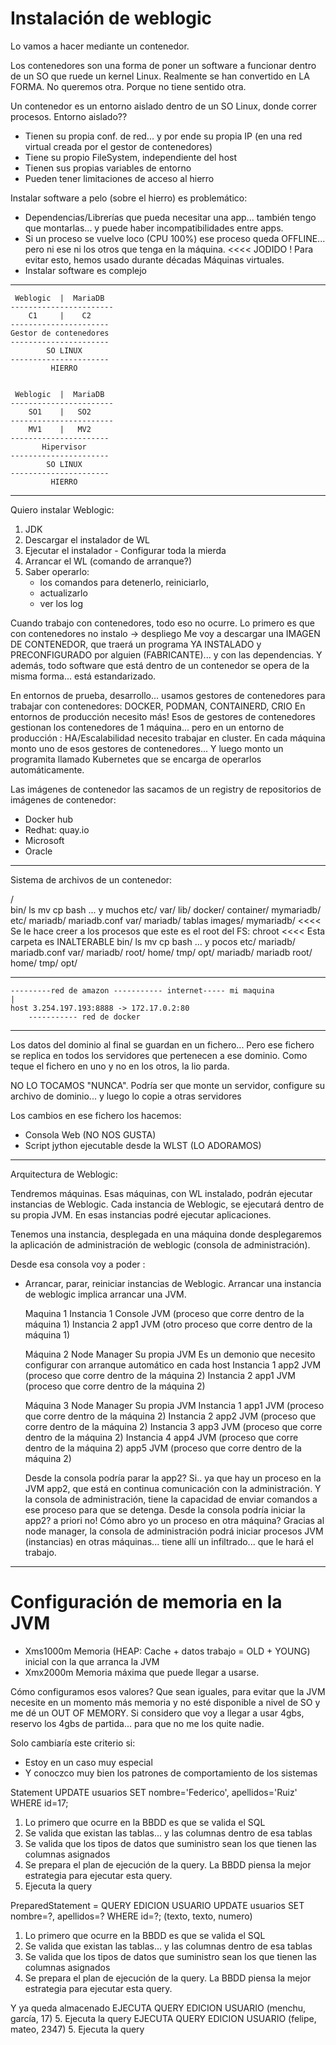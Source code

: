 # Instalación de weblogic

Lo vamos a hacer mediante un contenedor.

Los contenedores son una forma de poner un software a funcionar dentro de un SO que ruede un kernel Linux.
Realmente se han convertido en LA FORMA. No queremos otra.
Porque no tiene sentido otra.

Un contenedor es un entorno aislado dentro de un SO Linux, donde correr procesos.
Entorno aislado??
- Tienen su propia conf. de red... y por ende su propia IP (en una red virtual creada por el gestor de contenedores)
- Tiene su propio FileSystem, independiente del host
- Tienen sus propias variables de entorno
- Pueden tener limitaciones de acceso al hierro

Instalar software a pelo (sobre el hierro) es problemático:
- Dependencias/Librerías que pueda necesitar una app... también tengo que montarlas... y puede haber incompatibilidades entre apps.
- Si un proceso se vuelve loco (CPU 100%) ese proceso queda OFFLINE... pero ni ese ni los otros que tenga en la máquina. <<<< JODIDO !
  Para evitar esto, hemos usado durante décadas Máquinas virtuales.
- Instalar software es complejo

---

     Weblogic  |  MariaDB
    -----------------------
        C1     |    C2    
    ----------------------
    Gestor de contenedores
    ----------------------
            SO LINUX
    ----------------------
             HIERRO
             
             
     Weblogic  |  MariaDB
    -----------------------
        SO1    |   SO2    
    -----------------------
        MV1    |   MV2    
    ----------------------
           Hipervisor
    ----------------------
            SO LINUX
    ----------------------
             HIERRO             

---  

Quiero instalar Weblogic:
1. JDK
2. Descargar el instalador de WL
3. Ejecutar el instalador
        - Configurar toda la mierda  
4. Arrancar el WL (comando de arranque?)
5. Saber operarlo:
    - los comandos para detenerlo, reiniciarlo, 
    - actualizarlo
    - ver los log

Cuando trabajo con contenedores, todo eso no ocurre.
Lo primero es que con contenedores no instalo -> despliego
Me voy a descargar una IMAGEN DE CONTENEDOR, que traerá un programa YA INSTALADO y PRECONFIGURADO por alguien (FABRICANTE)... y con las dependencias.
Y además, todo software que está dentro de un contenedor se opera de la misma forma... está estandarizado.

En entornos de prueba, desarrollo... usamos gestores de contenedores para trabajar con contenedores: DOCKER, PODMAN, CONTAINERD, CRIO
En entornos de producción necesito más!
Esos de gestores de contenedores gestionan los contenedores de 1 máquina... pero en un entorno de producción : HA/Escalabilidad necesito trabajar en cluster.
En cada máquina monto uno de esos gestores de contenedores... Y luego monto un programita llamado Kubernetes que se encarga de operarlos automáticamente.

Las imágenes de contenedor las sacamos de un registry de repositorios de imágenes de contenedor:
- Docker hub
- Redhat: quay.io
- Microsoft
- Oracle

---

Sistema de archivos de un contenedor:

/   
    bin/
        ls
        mv
        cp
        bash
        ... y muchos
    etc/
    var/
        lib/
            docker/
                    container/
                                mymariadb/
                                        etc/
                                            mariadb/
                                                    mariadb.conf
                                        var/
                                            mariadb/
                                                tablas
                    images/
                                mymariadb/              <<<< Se le hace creer a los procesos que este es el root del FS: chroot
                                                    <<<< Esta carpeta es INALTERABLE
                                        bin/
                                            ls
                                            mv
                                            cp
                                            bash
                                            ... y pocos
                                        etc/
                                            mariadb/
                                                    mariadb.conf
                                        var/
                                            mariadb/
                                        root/
                                        home/
                                        tmp/
                                        opt/
                                            mariadb/
                                                mariadb
    root/
    home/
    tmp/
    opt/
    
-----


    ---------red de amazon ----------- internet----- mi maquina
    |
    host 3.254.197.193:8888 -> 172.17.0.2:80
        ----------- red de docker
        
---
Los datos del dominio al final se guardan en un fichero...
Pero ese fichero se replica en todos los servidores que pertenecen a ese dominio.
Como teque el fichero en uno y no en los otros, la lio parda.

NO LO TOCAMOS "NUNCA".
Podría ser que monte un servidor, configure su archivo de dominio... y luego lo copie a otras servidores

Los cambios en ese fichero los hacemos:
- Consola Web (NO NOS GUSTA)
- Script jython ejecutable desde la WLST (LO ADORAMOS)
---
Arquitectura de Weblogic:

Tendremos máquinas. Esas máquinas, con WL instalado, podrán ejecutar instancias de Weblogic.
Cada instancia de Weblogic, se ejecutará dentro de su propia JVM.
En esas instancias podré ejecutar aplicaciones.

Tenemos una instancia, desplegada en una máquina donde desplegaremos la aplicación de administración de weblogic (consola de administración).

Desde esa consola voy a poder :
- Arrancar, parar, reiniciar instancias de Weblogic.
  Arrancar una instancia de weblogic implica arrancar una JVM.

  Maquina 1
    Instancia 1
        Console         JVM (proceso que corre dentro de la máquina 1)
    Instancia 2
        app1            JVM (otro proceso que corre dentro de la máquina 1)

  Máquina 2
    Node Manager        Su propia JVM
                        Es un demonio que necesito configurar con arranque automático en cada host
    Instancia 1
        app2            JVM (proceso que corre dentro de la máquina 2)
    Instancia 2
        app1            JVM (proceso que corre dentro de la máquina 2)
    
  Máquina 3
    Node Manager        Su propia JVM
    Instancia 1
        app1            JVM (proceso que corre dentro de la máquina 2)
    Instancia 2
        app2            JVM (proceso que corre dentro de la máquina 2)
    Instancia 3
        app3            JVM (proceso que corre dentro de la máquina 2)
    Instancia 4
        app4            JVM (proceso que corre dentro de la máquina 2)
        app5            JVM (proceso que corre dentro de la máquina 2)
    
    Desde la consola podría parar la app2? Si.. ya que hay un proceso en la JVM app2, que está en continua comunicación con la administración. Y la consola de administración, tiene la capacidad de enviar comandos a ese proceso para que se detenga.
    Desde la consola podría iniciar la app2? a priori no!
    Cómo abro yo un proceso en otra máquina?
    Gracias al node manager, la consola de administración podrá iniciar procesos JVM (instancias) en otras máquinas... tiene allí un infiltrado... que le hará el trabajo.
---

# Configuración de memoria en la JVM

- Xms1000m      Memoria (HEAP: Cache + datos trabajo = OLD + YOUNG) inicial con la que arranca la JVM
- Xmx2000m      Memoria máxima que puede llegar a usarse.

Cómo configuramos esos valores? Que sean iguales, para evitar que la JVM necesite en un momento más memoria y no esté disponible a nivel de SO y me dé un OUT OF MEMORY.
Si considero que voy a llegar a usar 4gbs, reservo los 4gbs de partida... para que no me los quite nadie.

Solo cambiaría este criterio si:
- Estoy en un caso muy especial
- Y conoczco muy bien los patrones de comportamiento de los sistemas


Statement
UPDATE usuarios SET nombre='Federico', apellidos='Ruiz' WHERE id=17;
1. Lo primero que ocurre en la BBDD es que se valida el SQL
2. Se valida que existan las tablas... y las columnas dentro de esa tablas
3. Se valida que los tipos de datos que suministro sean los que tienen las columnas asignados
4. Se prepara el plan de ejecución de la query.
   La BBDD piensa la mejor estrategia para ejecutar esta query.
5. Ejecuta la query

PreparedStatement = QUERY EDICION USUARIO
UPDATE usuarios SET nombre=?, apellidos=? WHERE id=?; (texto, texto, numero)
1. Lo primero que ocurre en la BBDD es que se valida el SQL
2. Se valida que existan las tablas... y las columnas dentro de esa tablas
3. Se valida que los tipos de datos que suministro sean los que tienen las columnas asignados
4. Se prepara el plan de ejecución de la query.
   La BBDD piensa la mejor estrategia para ejecutar esta query.

Y ya queda almacenado
EJECUTA QUERY EDICION USUARIO (menchu, garcía, 17)
5. Ejecuta la query
EJECUTA QUERY EDICION USUARIO (felipe, mateo, 2347)
5. Ejecuta la query
